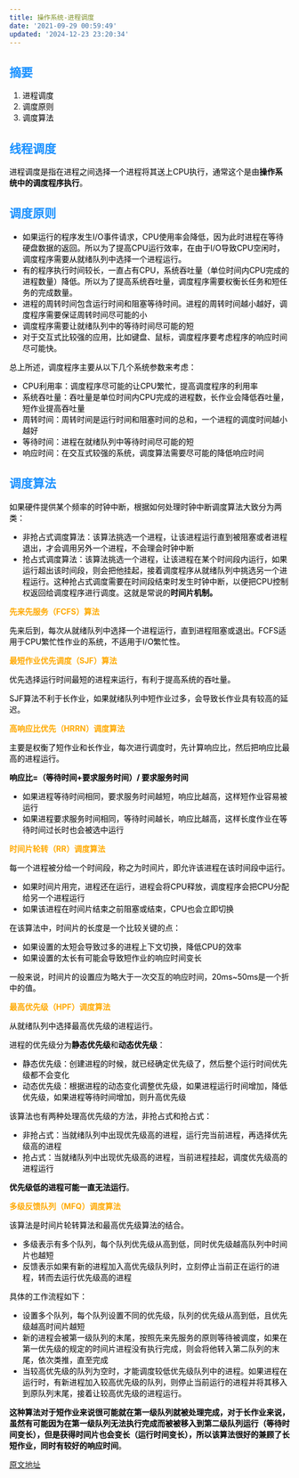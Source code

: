 ```yaml
---
title: 操作系统-进程调度
date: '2021-09-29 00:59:49'
updated: '2024-12-23 23:20:34'
---
```

## <font style="color:#1890FF;">摘要</font>  

1. <font style="color:rgb(1, 1, 1);">进程调度</font>
2. <font style="color:rgb(1, 1, 1);">调度原则</font>
3. <font style="color:rgb(1, 1, 1);">调度算法</font>

<font style="color:rgb(1, 1, 1);">  
</font>

## <font style="color:#1890FF;">线程调度</font>
<font style="color:rgb(0, 0, 0);background-color:rgb(160, 198, 225);"></font>

<font style="color:rgb(0, 0, 0);">进程调度是指在进程之间选择一个进程将其送上CPU执行，通常这个是由</font>**<font style="color:rgb(0, 0, 0);">操作系统中的调度程序执行</font>**<font style="color:rgb(0, 0, 0);">。</font>

<font style="color:rgb(0, 0, 0);"></font>

<font style="color:rgb(0, 0, 0);"></font>

## <font style="color:#1890FF;">调度原则</font><font style="color:rgb(0, 0, 0);"></font>
+ <font style="color:rgb(1, 1, 1);">如果运行的程序发生I/O事件请求，CPU使用率会降低，因为此时进程在等待硬盘数据的返回。所以为了提高CPU运行效率，在由于I/O导致CPU空闲时，调度程序需要从就绪队列中选择一个进程运行。</font>
+ <font style="color:rgb(1, 1, 1);">有的程序执行时间较长，一直占有CPU，系统吞吐量（单位时间内CPU完成的进程数量）降低。所以为了提高系统吞吐量，调度程序需要权衡长任务和短任务的完成数量。</font>
+ <font style="color:rgb(1, 1, 1);">进程的周转时间包含运行时间和阻塞等待时间。进程的周转时间越小越好，调度程序需要保证周转时间尽可能的小</font>
+ <font style="color:rgb(1, 1, 1);">调度程序需要让就绪队列中的等待时间尽可能的短</font>
+ <font style="color:rgb(1, 1, 1);">对于交互式比较强的应用，比如键盘、鼠标，调度程序要考虑程序的响应时间尽可能快。</font>

<font style="color:rgb(0, 0, 0);">总上所述，调度程序主要从以下几个系统参数来考虑：</font>

+ <font style="color:rgb(1, 1, 1);">CPU利用率：调度程序尽可能的让CPU繁忙，提高调度程序的利用率</font>
+ <font style="color:rgb(1, 1, 1);">系统吞吐量：吞吐量是单位时间内CPU完成的进程数，长作业会降低吞吐量，短作业提高吞吐量</font>
+ <font style="color:rgb(1, 1, 1);">周转时间：周转时间是运行时间和阻塞时间的总和，一个进程的调度时间越小越好</font>
+ <font style="color:rgb(1, 1, 1);">等待时间：进程在就绪队列中等待时间尽可能的短</font>
+ <font style="color:rgb(1, 1, 1);">响应时间：在交互式较强的系统，调度算法需要尽可能的降低响应时间</font>

<font style="color:rgb(1, 1, 1);">  
</font>

## <font style="color:#1890FF;">调度算法</font>
<font style="color:rgb(0, 0, 0);">如果硬件提供某个频率的时钟中断，根据如何处理时钟中断调度算法大致分为两类：</font><font style="color:rgb(0, 0, 0);">  
</font>

+ <font style="color:rgb(1, 1, 1);">非抢占式调度算法：该算法挑选一个进程，让该进程运行直到被阻塞或者进程退出，才会调用另外一个进程，不会理会时钟中断</font>
+ <font style="color:rgb(1, 1, 1);">抢占式调度算法：该算法挑选一个进程，让该进程在某个时间段内运行，如果运行超出该时间段，则会把他挂起，接着调度程序从就绪队列中挑选另一个进程运行。这种抢占式调度需要在时间段结束时发生时钟中断，以便把CPU控制权返回给调度程序进行调度。这就是常说的</font>**<font style="color:black;">时间片机制。</font>**

**<font style="color:rgb(255, 169, 0);">先来先服务（FCFS）算法</font>**

<font style="color:rgb(0, 0, 0);">先来后到，每次从就绪队列中选择一个进程运行，直到进程阻塞或退出。FCFS适用于CPU繁忙性作业的系统，不适用于I/O繁忙性。</font>

**<font style="color:rgb(255, 169, 0);">最短作业优先调度（SJF）算法</font>**

<font style="color:rgb(0, 0, 0);">优先选择运行时间最短的进程来运行，有利于提高系统的吞吐量。</font>

<font style="color:rgb(0, 0, 0);">SJF算法不利于长作业，如果就绪队列中短作业过多，会导致长作业具有较高的延迟。</font>

**<font style="color:rgb(255, 169, 0);">高响应比优先（HRRN）调度算法</font>**

<font style="color:rgb(0, 0, 0);">主要是权衡了短作业和长作业，每次进行调度时，先计算响应比，然后把响应比最高的进程运行。</font>

**<font style="color:rgb(0, 0, 0);">响应比=（等待时间+要求服务时间）/ 要求服务时间</font>**

+ <font style="color:rgb(1, 1, 1);">如果进程等待时间相同，要求服务时间越短，响应比越高，这样短作业容易被运行</font>
+ <font style="color:rgb(1, 1, 1);">如果进程要求服务时间相同，等待时间越长，响应比越高，这样长度作业在等待时间过长时也会被选中运行</font>

**<font style="color:rgb(255, 169, 0);">时间片轮转（RR）调度算法</font>**

<font style="color:rgb(0, 0, 0);">每一个进程被分给一个时间段，称之为时间片，即允许该进程在该时间段中运行。</font>

+ <font style="color:rgb(1, 1, 1);">如果时间片用完，进程还在运行，进程会将CPU释放，调度程序会把CPU分配给另一个进程运行</font>
+ <font style="color:rgb(1, 1, 1);">如果该进程在时间片结束之前阻塞或结束，CPU也会立即切换</font>

<font style="color:rgb(0, 0, 0);">在该算法中，时间片的长度是一个比较关键的点：</font>

+ <font style="color:rgb(1, 1, 1);">如果设置的太短会导致过多的进程上下文切换，降低CPU的效率</font>
+ <font style="color:rgb(1, 1, 1);">如果设置的太长有可能会导致短作业的响应时间变长</font>

<font style="color:rgb(0, 0, 0);">一般来说，时间片的设置应为略大于一次交互的响应时间，20ms~50ms是一个折中的值。</font>

**<font style="color:rgb(255, 169, 0);">最高优先级（HPF）调度算法</font>**

<font style="color:rgb(0, 0, 0);">从就绪队列中选择最高优先级的进程运行。</font>

<font style="color:rgb(0, 0, 0);">进程的优先级分为</font>**<font style="color:rgb(0, 0, 0);">静态优先级</font>**<font style="color:rgb(0, 0, 0);">和</font>**<font style="color:rgb(0, 0, 0);">动态优先级</font>**<font style="color:rgb(0, 0, 0);">：</font>

+ <font style="color:rgb(1, 1, 1);">静态优先级：创建进程的时候，就已经确定优先级了，然后整个运行时间优先级都不会变化</font>
+ <font style="color:rgb(1, 1, 1);">动态优先级：根据进程的动态变化调整优先级，如果进程运行时间增加，降低优先级，如果进程等待时间增加，则升高优先级</font>

<font style="color:rgb(0, 0, 0);">该算法也有两种处理高优先级的方法，非抢占式和抢占式：</font>

+ <font style="color:rgb(1, 1, 1);">非抢占式：当就绪队列中出现优先级高的进程，运行完当前进程，再选择优先级高的进程</font>
+ <font style="color:rgb(1, 1, 1);">抢占式：当就绪队列中出现优先级高的进程，当前进程挂起，调度优先级高的进程运行</font>

**<font style="color:rgb(0, 0, 0);">优先级低的进程可能一直无法运行</font>**<font style="color:rgb(0, 0, 0);">。</font>

**<font style="color:rgb(255, 169, 0);">多级反馈队列（MFQ）调度算法</font>**

<font style="color:rgb(0, 0, 0);">该算法是时间片轮转算法和最高优先级算法的结合。</font>

+ <font style="color:rgb(1, 1, 1);">多级表示有多个队列，每个队列优先级从高到低，同时优先级越高队列中时间片也越短</font>
+ <font style="color:rgb(1, 1, 1);">反馈表示如果有新的进程加入高优先级队列时，立刻停止当前正在运行的进程，转而去运行优先级高的进程</font>

<font style="color:rgb(0, 0, 0);">具体的工作流程如下：</font>

+ <font style="color:rgb(1, 1, 1);">设置多个队列，每个队列设置不同的优先级，队列的优先级从高到低，且优先级越高时间片越短</font>
+ <font style="color:rgb(1, 1, 1);">新的进程会被第一级队列的末尾，按照先来先服务的原则等待被调度，如果在第一优先级的规定的时间片进程没有执行完成，则会将他转入第二队列的末尾，依次类推，直至完成</font>
+ <font style="color:rgb(1, 1, 1);">当较高优先级的队列为空时，才能调度较低优先级队列中的进程。如果进程在运行时，有新进程加入较高优先级的队列，则停止当前运行的进程并将其移入到原队列末尾，接着让较高优先级的进程运行。</font>

**<font style="color:rgb(0, 0, 0);">这种算法对于短作业来说很可能就在第一级队列就被处理完成，对于长作业来说，虽然有可能因为在第一级队列无法执行完成而被被移入到第二级队列运行（等待时间变长），但是获得时间片也会变长（运行时间变长），所以该算法很好的兼顾了长短作业，同时有较好的响应时间</font>**<font style="color:rgb(0, 0, 0);">。</font>

<font style="color:rgb(0, 0, 0);"></font>

[原文地址](https://mp.weixin.qq.com/s?__biz=MzU4ODM1NjY5NQ==&mid=2247485374&idx=1&sn=15cd14ba234dc582e49f939279b3e345&chksm=fddf4a86caa8c39008358fa466e37d0f2575e977d3353229cfc69ff52afe69ee50dc06b5c2b6&scene=178&cur_album_id=1913811005348839425#rd)

